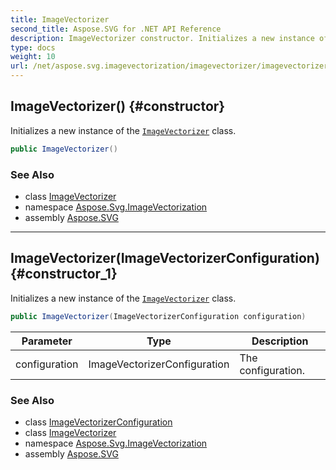 ```yaml
---
title: ImageVectorizer
second_title: Aspose.SVG for .NET API Reference
description: ImageVectorizer constructor. Initializes a new instance of the ImageVectorizer class
type: docs
weight: 10
url: /net/aspose.svg.imagevectorization/imagevectorizer/imagevectorizer/
---
```

## ImageVectorizer() {#constructor}

Initializes a new instance of the [`ImageVectorizer`](../) class.

```csharp
public ImageVectorizer()
```

### See Also

* class [ImageVectorizer](../)
* namespace [Aspose.Svg.ImageVectorization](../../../aspose.svg.imagevectorization/)
* assembly [Aspose.SVG](../../../)

---

## ImageVectorizer(ImageVectorizerConfiguration) {#constructor_1}

Initializes a new instance of the [`ImageVectorizer`](../) class.

```csharp
public ImageVectorizer(ImageVectorizerConfiguration configuration)
```

| Parameter | Type | Description |
| --- | --- | --- |
| configuration | ImageVectorizerConfiguration | The configuration. |

### See Also

* class [ImageVectorizerConfiguration](../../imagevectorizerconfiguration/)
* class [ImageVectorizer](../)
* namespace [Aspose.Svg.ImageVectorization](../../../aspose.svg.imagevectorization/)
* assembly [Aspose.SVG](../../../)

